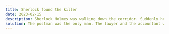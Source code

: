 ```yaml
---
title: Sherlock found the killer
date: 2023-02-15
description: Sherlock Holmes was walking down the corridor. Suddenly he heard a woman screaming, “Please, John, don’t kill me!” A shot rang. Holmes burst into the room. In one corner lay a dead woman and a gun. In another corner stood a postman, a lawyer, and an accountant. Sherlock looked at them, approached the postman, and grabbed him - “I will arrest you for killing this woman.” It was really the postman who killed this woman, but how could Holmes know it?
solution: The postman was the only man. The lawyer and the accountant were women.
---
```

